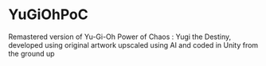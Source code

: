 # YuGiOhPoC
Remastered version of Yu-Gi-Oh Power of Chaos : Yugi the Destiny, developed using original artwork upscaled using AI and coded in Unity from the ground up
